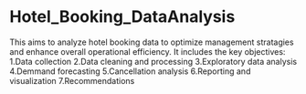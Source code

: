 # Hotel_Booking_DataAnalysis
This aims to analyze hotel booking data to optimize management stratagies and enhance overall operational efficiency.
It includes the key objectives:
1.Data collection
2.Data cleaning and processing
3.Exploratory data analysis
4.Demmand forecasting
5.Cancellation analysis
6.Reporting and visualization
7.Recommendations
